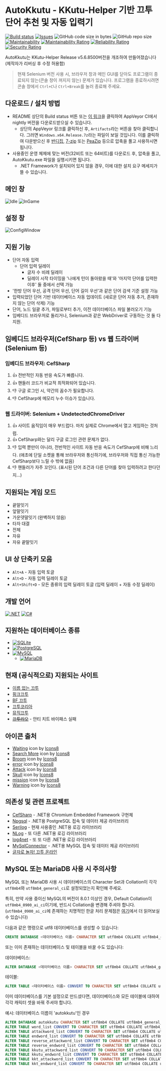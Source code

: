 # AutoKkutu - KKutu-Helper 기반 끄투 단어 추천 및 자동 입력기
[![Build status](https://ci.appveyor.com/api/projects/status/u0rt1gkhv7lbi7e4/branch/main?svg=true)](https://ci.appveyor.com/project/hsheric0210/autokkutu/branch/main)
[![Issues](https://img.shields.io/github/issues/hsheric0210/AutoKkutu.svg)](https://github.com/hsheric0210/AutoKkutu/issues)
![GitHub code size in bytes](https://img.shields.io/github/languages/code-size/hsheric0210/AutoKkutu)
![GitHub repo size](https://img.shields.io/github/repo-size/hsheric0210/autokkutu)
[![Maintainability](https://api.codeclimate.com/v1/badges/7709ad79cf511830e0bf/maintainability)](https://codeclimate.com/github/hsheric0210/AutoKkutu/maintainability)
[![Maintainability Rating](https://sonarcloud.io/api/project_badges/measure?project=hsheric0210_AutoKkutu&metric=sqale_rating)](https://sonarcloud.io/summary/new_code?id=hsheric0210_AutoKkutu)
[![Reliability Rating](https://sonarcloud.io/api/project_badges/measure?project=hsheric0210_AutoKkutu&metric=reliability_rating)](https://sonarcloud.io/summary/new_code?id=hsheric0210_AutoKkutu)
[![Security Rating](https://sonarcloud.io/api/project_badges/measure?project=hsheric0210_AutoKkutu&metric=security_rating)](https://sonarcloud.io/summary/new_code?id=hsheric0210_AutoKkutu)

AutoKkutu는 KKutu-Helper Release v5.6.8500버전을 개조하여 만들어졌습니다
(제작자가 리버싱 후 수정 허용함)

>현재 Selenium 버전 사용 시, 브라우저 창과 메인 GUI를 닫아도 프로그램이 종료되지 않는(콘솔 창이 꺼지지 않는) 문제가 있습니다.
>프로그램을 종료하시려면 콘솔 창에서 `Ctrl+C`나 `Ctrl+Break`를 눌러 종료해 주세요.

## 다운로드 / 설치 방법

* README 상단의 Build status 버튼 또는 [이 링크](https://ci.appveyor.com/project/hsheric0210/autokkutu/branch/main)을 클릭하여 AppVeyor CI에서 nightly 버전을 다운로드받으실 수 있습니다.
  * 상단의 AppVeyor 링크를 클릭하신 후, ```Artifacts```라는 버튼을 찾아 클릭합니다. 그러면 ```Windows.x64.Release.7z```라는 파일이 보일 것입니다. 이를 클릭하여 다운받으신 후 [반디집](https://kr.bandisoft.com/bandizip/), [7-zip](https://www.7-zip.org/download.html) 또는 [PeaZip](https://peazip.github.io/peazip-64bit.html) 등으로 압축을 풀고 사용하시면 됩니다.
* 사용중인 운영 체제에 맞는 버전(32비트 또는 64비트)를 다운로드 후, 압축을 풀고, AutoKkutu.exe 파일을 실행시키면 됩니다.
  * .NET Framework가 설치되어 있지 않을 경우, 이에 대한 설치 요구 메세지가 뜰 수 있습니다.

## 메인 창
![Idle](Images/MainWindow.idle.drawio.png)
![InGame](Images/MainWindow.ingame.drawio.png)

## 설정 창
![ConfigWindow](Images/Configuration.drawio.png)

## 지원 기능

* 단어 자동 입력
  * 단어 입력 딜레이
    * 글자 수 비례 딜레이
    * 딜레이 시작 타이밍을 '나에게 턴이 돌아왔을 때'와 '마지막 단어를 입력한 이후' 둘 중에서 선택 가능
* '한방 단어 우선, 공격 단어 우선, 단어 길이 우선'과 같은 단어 검색 기준 설정 가능
* 입력되었던 단어 기반 데이터베이스 자동 업데이트 (새로운 단어 자동 추가, 존재하지 않는 단어 삭제) 기능
* 단어, 노드 일괄 추가, 파일로부터 추가, 이전 데이터베이스 파일 불러오기 기능
* 임베디드 브라우저로 돌리거나, Selenium과 같은 WebDriver로 구동하는 것 둘 다 지원.

## 임베디드 브라우저(CefSharp 등) vs 웹 드라이버(Selenium 등)

### 임베디드 브라우저: CefSharp

1. :+1: 전반적인 자동 반응 속도가 빠릅니다.
2. :+1: 핸들러 코드가 비교적 최적화되어 있습니다.
3. :-1: 구글 로그인 시, 약간의 꼼수가 필요합니다.
4. :-1: CefSharp에 메모리 누수 이슈가 있습니다.

### 웹 드라이버: Selenium + UndetectedChromeDriver

1. :+1: 사이트 움직임이 매우 부드럽다. 마치 실제로 Chrome에서 열고 게임하는 것처럼.
2. :+1: CefSharp와는 달리 구글 로그인 관련 문제가 없다.
3. :-1: 입력 뿐만이 아니라, 전반적인 사이트 자동 반응 속도가 CefSharp에 비해 느리다.
    (애초에 단일 소켓을 통해 브라우저와 통신하기에, 브라우저와 직접 통신 가능한 CefSharp보다 느릴 수 밖에 없음)
4. :-1: 핸들러가 자주 꼬인다. (표시된 단어 조건과 다른 단어를 찾아 입력하려고 한다던지...)

## 지원되는 게임 모드

* 끝말잇기
* 앞말잇기
* 가운뎃말잇기 (완벽하지 않음)
* 타자 대결
* 전체
* 자유
* 자유 끝말잇기

## UI 상 단축키 모음
* `Alt+A` - 자동 입력 토글
* `Alt+D` - 자동 입력 딜레이 토글
* `Alt+Shift+D` - 모든 종류의 입력 딜레이 토글 (입력 딜레이 + 자동 수정 딜레이)

## 개발 언어

[![.NET](https://img.shields.io/badge/.NET-5C2D91?style=for-the-badge&logo=.net&logoColor=white)](https://docs.microsoft.com/ko-kr/dotnet/)
[![C#](https://img.shields.io/badge/C%23-239120?style=for-the-badge&logo=c-sharp&logoColor=white)](https://docs.microsoft.com/ko-kr/dotnet/csharp/)

## 지원하는 데이터베이스 종류

* [![SQLite](https://img.shields.io/badge/SQLite-07405E?style=for-the-badge&logo=sqlite&logoColor=white)](https://www.sqlite.org/index.html)
* [![PostgreSQL](https://img.shields.io/badge/PostgreSQL-316192?style=for-the-badge&logo=postgresql&logoColor=white)](https://www.postgresql.org/)
* [![MySQL](https://img.shields.io/badge/MySQL-00000F?style=for-the-badge&logo=mysql&logoColor=white)](https://www.mysql.com/)
  * [![MariaDB](https://img.shields.io/badge/MariaDB-003545?style=for-the-badge&logo=mariadb&color=003545)](https://mariadb.org/)

## 현재 (공식적으로) 지원되는 사이트

* [이름 없는 끄투](https://kkutu.org/)
* [핑크끄투](https://kkutu.pink/)
* [BF 끄투](https://bfkkutu.kr/)
* [끄투코리아](https://kkutu.co.kr/)
* [뮤직끄투](https://musickkutu.xyz/)
* <s>[끄투리오](https://kkutu.io)</s> - 안티 치트 바이패스 실패

## 아이콘 출처

* [Waiting](https://icons8.com/icon/4LVMPYVBsSXd/waiting) icon by [Icons8](https://icons8.com)
* [Search More](https://icons8.com/icon/102557/search-mor) icon by [Icons8](https://icons8.com)
* [Broom](https://icons8.com/icon/Xnx8cxDef16O/broom) icon by [Icons8](https://icons8.com)
* [error](https://icons8.com/icon/103174/error) icon by [Icons8](https://icons8.com)
* [Attack](https://icons8.com/icon/8fgdm3cVkheA/attack) icon by [Icons8](https://icons8.com)
* [Skull](https://icons8.com/icon/mIIa0TRNmD4k/skull) icon by [Icons8](https://icons8.com)
* [mission](https://icons8.com/icon/cjURgjzPYDlN/mission) icon by [Icons8](https://icons8.com)
* [Warning](https://icons8.com/icon/5tH5sHqq0t2q/warning) icon by [Icons8](https://icons8.com)

## 의존성 및 관련 프로젝트

* [CefSharp](https://github.com/cefsharp/CefSharp/) - .NET용 Chromium Embedded Framework 구현체
* [Npgsql](https://github.com/npgsql/npgsql) - .NET용 PostgreSQL 접속 및 데이터 제공 라이브러리
* [Serilog](https://github.com/serilog/serilog) - 현재 사용중인 .NET용 로깅 라이브러리
* [NLog](https://github.com/NLog/NLog) - 또 다른 .NET용 로깅 라이브러리
* [log4net](https://logging.apache.org/log4net/) - 또 또 다른 .NET용 로깅 라이브러리
* [MySqlConnector](https://github.com/mysql-net/MySqlConnector) - .NET용 MySQL 접속 및 데이터 제공 라이브러리
* [글자로 놀자! 끄투 온라인](https://github.com/jjoriping/kkutu)

## MySQL 또는 MariaDB 사용 시 주의사항

MySQL 또는 MariaDB 사용 시 데이터베이스의 Character Set과 Collation이 각각 ```utf8mb4```와 ```utf8mb4_general_ci```로 설정되었는지 확인해 주세요.

특히, 만약 사용 중이신 MySQL의 버전이 8.0.1 이상인 경우, Default Collation이 ```utf8mb4_0900_ai_ci```이기에, 반드시 Collation을 변경해 주셔야 합니다.
(```utf8mb4_0900_ai_ci```에 존재하는 치명적인 한글 처리 문제점은 [여기](https://rastalion.me/mysql-8-0-1-%EB%B2%84%EC%A0%84%EB%B6%80%ED%84%B0-%EC%B1%84%ED%83%9D%EB%90%9C-utf8mb4_0900_ai_ci%EC%9D%98-%ED%95%9C%EA%B8%80-%EC%82%AC%EC%9A%A9%EC%97%90-%EB%8C%80%ED%95%9C-%EB%AC%B8%EC%A0%9C%EC%A0%90/)에서 더 읽어보실 수 있습니다)

다음과 같은 명령으로 utf8 데이터베이스를 생성할 수 있습니다:

```sql
CREATE DATABASE <데이터베이스 이름> CHARACTER SET utf8mb4 COLLATE utf8mb4_general_ci;
```

또는 이미 존재하는 데이터베이스 및 테이블을 바꿀 수도 있습니다:

데이터베이스:

```sql
ALTER DATABASE <데이터베이스 이름> CHARACTER SET utf8mb4 COLLATE utf8mb4_general_ci;
```

테이블:
```sql
ALTER TABLE <데이터베이스 이름> CONVERT TO CHARACTER SET utf8mb4 COLLATE utf8mb4_general_ci;
```

이미 데이터베이스를 기본 설정으로 만드셨다면, 데이터베이스와 모든 테이블에 대하여 각각 캐릭터 셋을 바꿔 주셔야 합니다.

예시: 데이터베이스 이름이 'autokkutu'인 경우

```sql
ALTER DATABASE autokkutu CHARACTER SET utf8mb4 COLLATE utf8mb4_general_ci;
ALTER TABLE word_list CONVERT TO CHARACTER SET utf8mb4 COLLATE utf8mb4_general_ci;
ALTER TABLE attackword_list CONVERT TO CHARACTER SET utf8mb4 COLLATE utf8mb4_general_ci;
ALTER TABLE endword_list CONVERT TO CHARACTER SET utf8mb4 COLLATE utf8mb4_general_ci;
ALTER TABLE reverse_attackword_list CONVERT TO CHARACTER SET utf8mb4 COLLATE utf8mb4_general_ci;
ALTER TABLE reverse_endword_list CONVERT TO CHARACTER SET utf8mb4 COLLATE utf8mb4_general_ci;
ALTER TABLE kkutu_attackword_list CONVERT TO CHARACTER SET utf8mb4 COLLATE utf8mb4_general_ci;
ALTER TABLE kkutu_endword_list CONVERT TO CHARACTER SET utf8mb4 COLLATE utf8mb4_general_ci;
ALTER TABLE kkt_attackword_list CONVERT TO CHARACTER SET utf8mb4 COLLATE utf8mb4_general_ci;
ALTER TABLE kkt_endword_list CONVERT TO CHARACTER SET utf8mb4 COLLATE utf8mb4_general_ci;
```
